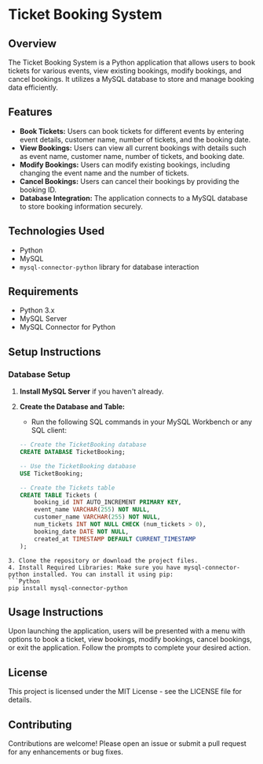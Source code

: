 # Ticket Booking System

## Overview
The Ticket Booking System is a Python application that allows users to book tickets for various events, view existing bookings, modify bookings, and cancel bookings. It utilizes a MySQL database to store and manage booking data efficiently.

## Features
- **Book Tickets:** Users can book tickets for different events by entering event details, customer name, number of tickets, and the booking date.
- **View Bookings:** Users can view all current bookings with details such as event name, customer name, number of tickets, and booking date.
- **Modify Bookings:** Users can modify existing bookings, including changing the event name and the number of tickets.
- **Cancel Bookings:** Users can cancel their bookings by providing the booking ID.
- **Database Integration:** The application connects to a MySQL database to store booking information securely.

## Technologies Used
- Python
- MySQL
- `mysql-connector-python` library for database interaction

## Requirements
- Python 3.x
- MySQL Server
- MySQL Connector for Python

## Setup Instructions

### Database Setup
1. **Install MySQL Server** if you haven't already.
2. **Create the Database and Table:**
   - Run the following SQL commands in your MySQL Workbench or any SQL client:

   ```sql
   -- Create the TicketBooking database
   CREATE DATABASE TicketBooking;

   -- Use the TicketBooking database
   USE TicketBooking;

   -- Create the Tickets table
   CREATE TABLE Tickets (
       booking_id INT AUTO_INCREMENT PRIMARY KEY,
       event_name VARCHAR(255) NOT NULL,
       customer_name VARCHAR(255) NOT NULL,
       num_tickets INT NOT NULL CHECK (num_tickets > 0),
       booking_date DATE NOT NULL,
       created_at TIMESTAMP DEFAULT CURRENT_TIMESTAMP
   );
```
3. Clone the repository or download the project files.
4. Install Required Libraries: Make sure you have mysql-connector-python installed. You can install it using pip:
```Python
pip install mysql-connector-python
```
## Usage Instructions
Upon launching the application, users will be presented with a menu with options to book a ticket, view bookings, modify bookings, cancel bookings, or exit the application.
Follow the prompts to complete your desired action.
## License
This project is licensed under the MIT License - see the LICENSE file for details.

## Contributing
Contributions are welcome! Please open an issue or submit a pull request for any enhancements or bug fixes.
